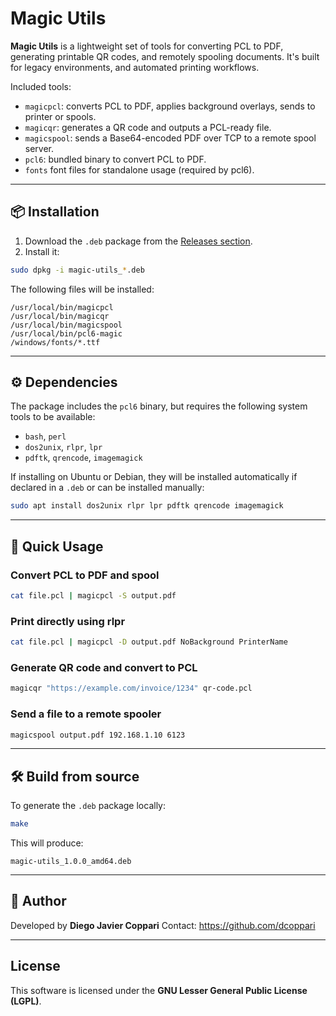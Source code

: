 # Magic Utils

**Magic Utils** is a lightweight set of tools for converting PCL to PDF, generating printable QR codes, and remotely spooling documents. It's built for legacy environments, and automated printing workflows.

Included tools:

- `magicpcl`: converts PCL to PDF, applies background overlays, sends to printer or spools.
- `magicqr`: generates a QR code and outputs a PCL-ready file.
- `magicspool`: sends a Base64-encoded PDF over TCP to a remote spool server.
- `pcl6`: bundled binary to convert PCL to PDF.
- `fonts` font files for standalone usage (required by pcl6).

---

## 📦 Installation

1. Download the `.deb` package from the [Releases section](https://github.com/dcoppari/magic-utils/releases).
2. Install it:

```bash
sudo dpkg -i magic-utils_*.deb
```

The following files will be installed:

```
/usr/local/bin/magicpcl
/usr/local/bin/magicqr
/usr/local/bin/magicspool
/usr/local/bin/pcl6-magic
/windows/fonts/*.ttf
```

---

## ⚙️ Dependencies

The package includes the `pcl6` binary, but requires the following system tools to be available:

- `bash`, `perl`
- `dos2unix`, `rlpr`, `lpr`
- `pdftk`, `qrencode`, `imagemagick`

If installing on Ubuntu or Debian, they will be installed automatically if declared in a `.deb` or can be installed manually:

```bash
sudo apt install dos2unix rlpr lpr pdftk qrencode imagemagick
```

---

## 🚀 Quick Usage

### Convert PCL to PDF and spool

```bash
cat file.pcl | magicpcl -S output.pdf
```

### Print directly using rlpr

```bash
cat file.pcl | magicpcl -D output.pdf NoBackground PrinterName
```

### Generate QR code and convert to PCL

```bash
magicqr "https://example.com/invoice/1234" qr-code.pcl
```

### Send a file to a remote spooler

```bash
magicspool output.pdf 192.168.1.10 6123
```

---

## 🛠️ Build from source

To generate the `.deb` package locally:

```bash
make
```

This will produce:

```
magic-utils_1.0.0_amd64.deb
```

---

## 👤 Author

Developed by **Diego Javier Coppari**
Contact: https://github.com/dcoppari

---

## License

This software is licensed under the **GNU Lesser General Public License (LGPL)**.
